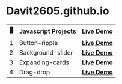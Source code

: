 # Davit2605.github.io

| 🖥️ | Javascript Projects | Live Demo                                                       |
|:---:|---------------------|:---------------------------------------------------------------:|
| 1   | Button-ripple       | **[Live Demo](http://davit2605.github.io/button-ripple/)**     |
| 2   | Background-slider   | **[Live Demo](https://davit2605.github.io/background-slider/)** |
| 3   | Expanding-cards     | **[Live Demo](https://davit2605.github.io/expanding-cards/)**   |
| 4   | Drag-drop     | **[Live Demo](https://davit2605.github.io/Drag-drop/)**   |

